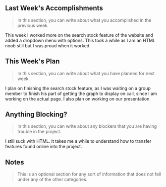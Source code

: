 ## Last Week's Accomplishments

> In this section, you can write about what you accomplished in the previous week.

This week I worked more on the search stock feature of the website and added a dropdown menu with options.  This took a while as I am an HTML noob still but I was proud when it worked.

## This Week's Plan

> In this section, you can write about what you have planned for next week.

I plan on finishing the search stock feature, as I was waiting on a group member to finish his part of getting the graph to display on call, since I am working on the actual page.  I also plan on working on our presentation.
## Anything Blocking?

> In this section, you can write about any blockers that you are having trouble in the project.

I still suck with HTML.  It takes me a while to understand how to transfer features found online into the project.
## Notes

> This is an optional section for any sort of information that does not fall under any of the other categories.
